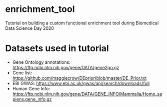 # enrichment_tool
Tutorial on building a custom functional enrichment tool during Biomedical Data Science Day 2020

# Datasets used in tutorial
- Gene Ontology annotations: https://ftp.ncbi.nlm.nih.gov/gene/DATA/gene2go.gz
- Gene list: https://github.com/maggiecrow/DEprior/blob/master/DE_Prior.txt
- EBI GWAS: https://www.ebi.ac.uk/gwas/api/search/downloads/full
- Human Gene Info: https://ftp.ncbi.nlm.nih.gov/gene/DATA/GENE_INFO/Mammalia/Homo_sapiens.gene_info.gz
